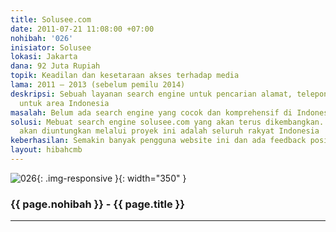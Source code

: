```yaml
---
title: Solusee.com
date: 2011-07-21 11:08:00 +07:00
nohibah: '026'
inisiator: Solusee
lokasi: Jakarta
dana: 92 Juta Rupiah
topik: Keadilan dan kesetaraan akses terhadap media
lama: 2011 – 2013 (sebelum pemilu 2014)
deskripsi: Sebuah layanan search engine untuk pencarian alamat, telepon, dan informasi
  untuk area Indonesia
masalah: Belum ada search engine yang cocok dan komprehensif di Indonesia
solusi: Mebuat search engine solusee.com yang akan terus dikembangkan. Pihak yang
  akan diuntungkan melalui proyek ini adalah seluruh rakyat Indonesia
keberhasilan: Semakin banyak pengguna website ini dan ada feedback positif yang masuk
layout: hibahcmb
---
```


![026](/static/img/hibahcmb/026.png){: .img-responsive }{: width="350" }

### {{ page.nohibah }} - {{ page.title }}

---
